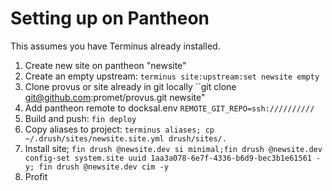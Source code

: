 # Setting up on Pantheon
This assumes you have Terminus already installed.

1. Create new site on pantheon "newsite"
2. Create an empty upstream: ``terminus site:upstream:set newsite empty``
3. Clone provus or site already in git locally ``git clone git@github.com:promet/provus.git newsite"
4. Add pantheon remote to docksal.env ``REMOTE_GIT_REPO=ssh://////////``
5. Build and push: ``fin deploy``
6. Copy aliases to project: ``terminus aliases; cp ~/.drush/sites/newsite.site.yml drush/sites/.``
7. Install site; ``fin drush @newsite.dev si minimal;fin drush @newsite.dev config-set system.site uuid 1aa3a078-6e7f-4336-b6d9-bec3b1e61561 -y; fin drush @newsite.dev cim -y``
8. Profit
